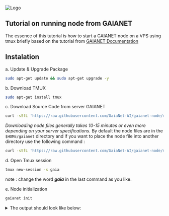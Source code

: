 
![Logo](https://www.gaianet.ai/imgs/logo.png)


## Tutorial on running node from GAIANET

The essence of this tutorial is how to start a GAIANET node on a VPS using tmux briefly based on the tutorial from [GAIANET Documentation](https://github.com/GaiaNet-AI/gaianet-node)


## Instalation

a. Update & Upgrade Package

```bash
sudo apt-get update && sudo apt-get upgrade -y
```
b. Download TMUX

```bash
sudo apt-get install tmux
```
c. Download Source Code from server GAIANET
```bash
curl -sSfL 'https://raw.githubusercontent.com/GaiaNet-AI/gaianet-node/main/install.sh' | bash
``` 
_Downloading node files generally takes 10-15 minutes or even more depending on your server specifications._ By default the node files are in the ```$HOME/gaianet``` directory and if you want to place the node file into another directory use the following command :
```bash
curl -sSfL 'https://raw.githubusercontent.com/GaiaNet-AI/gaianet-node/main/install.sh' | bash -s -- --base $HOME/gaianet.alt
```
d. Open Tmux session
```bash
tmux new-session -s gaia
```
note : change the word **_gaia_** in the last command as you like.

e. Node initialization

```bash
gaianet init
```
<details><summary> The output should look like below: </summary>

```bash
[+] Downloading Llama-2-7b-chat-hf-Q5_K_M.gguf ...
############################################################################################################################## 100.0%############################################################################################################################## 100.0%

[+] Downloading all-MiniLM-L6-v2-ggml-model-f16.gguf ...

############################################################################################################################## 100.0%############################################################################################################################## 100.0%

[+] Creating 'default' collection in the Qdrant instance ...

    * Start a Qdrant instance ...

    * Remove the existed 'default' Qdrant collection ...

    * Download Qdrant collection snapshot ...
############################################################################################################################## 100.0%############################################################################################################################## 100.0%

    * Import the Qdrant collection snapshot ...

    * Recovery is done successfully
```
f. Start Node
```bash
gaianet start
```
you can see output :

```console
... ... https://0xf63939431ee11267f4855a166e11cc44d24960c0.us.gaianet.network
```
_The script prints the official node address on the console as follows. You can open a browser to that URL to see the node information and then chat with the AI agent on the node._



Finally, now your GAIANET node is running and you can close the terminal without fear of the node stopping.

### Other Command 

If you exit the terminal server, you can reopen it and see the log of the running GAIANET node.

use the following command :
```bash
tmux a -d -t gaia
```

note    : note : change the word **_gaia_** in the last command according to the command in step D.

You can also replace the tmux application with the screen application, but here I explain how to run node with the tmux application.

